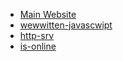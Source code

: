 * [Main Website](https://frcat.win)
* [wewwitten-javascwipt](wewwitten-javascwipt)
* [http-srv](http-srv)
* [is-online](cleanstring.js)
